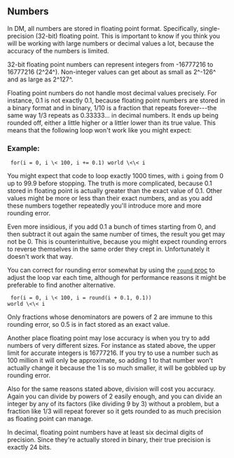 ## Numbers


In DM, all numbers are stored in floating point format.
Specifically, single-precision (32-bit) floating point. This is
important to know if you think you will be working with large numbers or
decimal values a lot, because the accuracy of the numbers is limited.


32-bit floating point numbers can represent integers from
-16777216 to 16777216 (2^24^). Non-integer values can get about as small
as 2^-126^ and as large as 2^127^. 

Floating point numbers do
not handle most decimal values precisely. For instance, 0.1 is not
exactly 0.1, because floating point numbers are stored in a binary
format and in binary, 1/10 is a fraction that repeats forever---the same
way 1/3 repeats as 0.33333\... in decimal numbers. It ends up being
rounded off, either a little higher or a littler lower than its true
value. This means that the following loop won\'t work like you might
expect:
### Example:

```
 for(i = 0, i \< 100, i += 0.1) world \<\< i 
```



You might expect that code to loop exactly 1000 times, with `i`
going from 0 up to 99.9 before stopping. The truth is more complicated,
because 0.1 stored in floating point is actually greater than the exact
value of 0.1. Other values might be more or less than their exact
numbers, and as you add these numbers together repeatedly you\'ll
introduce more and more rounding error. 

Even more insidious, if
you add 0.1 a bunch of times starting from 0, and then subtract it out
again the same number of times, the result you get may not be 0. This is
counterintuitive, because you might expect rounding errors to reverse
themselves in the same order they crept in. Unfortunately it doesn\'t
work that way. 

You can correct for rounding error somewhat by
using the [`round` proc](/ref/proc/round.md) to adjust the loop var each time,
although for performance reasons it might be preferable to find another
alternative. 
```
 for(i = 0, i \< 100, i = round(i + 0.1, 0.1))
world \<\< i 
```
 

Only fractions whose denominators are
powers of 2 are immune to this rounding error, so 0.5 is in fact stored
as an exact value. 

Another place floating point may lose
accuracy is when you try to add numbers of very different sizes. For
instance as stated above, the upper limit for accurate integers is
16777216. If you try to use a number such as 100 million it will only be
approximate, so adding 1 to that number won\'t actually change it
because the 1 is so much smaller, it will be gobbled up by rounding
error. 

Also for the same reasons stated above, division will
cost you accuracy. Again you can divide by powers of 2 easily enough,
and you can divide an integer by any of its factors (like dividing 9 by
3) without a problem, but a fraction like 1/3 will repeat forever so it
gets rounded to as much precision as floating point can manage.


In decimal, floating point numbers have at least six decimal
digits of precision. Since they\'re actually stored in binary, their
true precision is exactly 24 bits.

